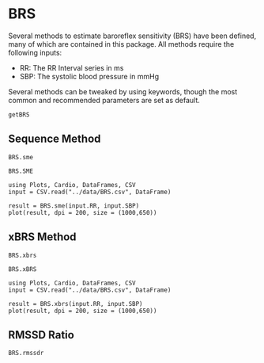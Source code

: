 # BRS
Several methods to estimate baroreflex sensitivity (BRS) have been defined, many of which are contained in this package. All methods require the following inputs:

* RR: The RR Interval series in ms
* SBP: The systolic blood pressure in mmHg

Several methods can be tweaked by using keywords, though the most common and recommended parameters are set as default.

```@docs
getBRS
```

## Sequence Method

```@docs
BRS.sme
```

```@docs
BRS.SME
```

```@setup sme
using Plots, Cardio, DataFrames, CSV
input = CSV.read("../data/BRS.csv", DataFrame)
```

```@example sme
result = BRS.sme(input.RR, input.SBP)
plot(result, dpi = 200, size = (1000,650))
```

## xBRS Method
```@docs
BRS.xbrs
```

```@docs
BRS.xBRS
```

```@setup xBRS
using Plots, Cardio, DataFrames, CSV
input = CSV.read("../data/BRS.csv", DataFrame)
```

```@example xBRS
result = BRS.xbrs(input.RR, input.SBP)
plot(result, dpi = 200, size = (1000,650))
```

## RMSSD Ratio
```@docs
BRS.rmssdr
```

